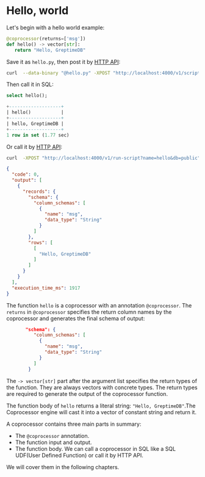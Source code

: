 # Hello, world

Let's begin with a hello world example:

```python
@coprocessor(returns=['msg'])
def hello() -> vector[str]:
   return "Hello, GreptimeDB"
```

Save it as `hello.py`, then post it by [HTTP API](../supported-protocols/http-api#scripts-and-run-script):
```sh
curl  --data-binary "@hello.py" -XPOST "http://localhost:4000/v1/scripts?name=hello&db=public"
```

Then call it in SQL:
```sql
select hello();
```
```sql
+-------------------+
| hello()           |
+-------------------+
| hello, GreptimeDB |
+-------------------+
1 row in set (1.77 sec)
```

Or call it by  [HTTP API](../supported-protocols/http-api#scripts-and-run-script):
```sh
curl  -XPOST "http://localhost:4000/v1/run-script?name=hello&db=public"
```
```json
{
  "code": 0,
  "output": [
    {
      "records": {
        "schema": {
          "column_schemas": [
            {
              "name": "msg",
              "data_type": "String"
            }
          ]
        },
        "rows": [
          [
            "Hello, GreptimeDB"
          ]
        ]
      }
    }
  ],
  "execution_time_ms": 1917
}
```

The function `hello` is a coprocessor with an annotation `@coprocessor`.
The `returns` in `@coprocessor`  specifies the return column names by the coprocessor and generates the final schema of output:
```json
       "schema": {
          "column_schemas": [
            {
              "name": "msg",
              "data_type": "String"
            }
          ]
        }
```
               
The  `-> vector[str]` part after the argument list specifies the return types of the function. They are always vectors with concrete types. The return types are required to generate the output of the coprocessor function.

The function body of `hello` returns a literal string: `"Hello, GreptimeDB"`.The Coprocessor engine will cast it into a vector of constant string and return it.

A coprocessor contains three main parts in summary:
* The `@coprocessor` annotation.
* The function input and output.
* The function body.
We can call a coprocessor in SQL like a SQL UDF(User Defined Function) or call it by HTTP API.

We will cover them in the following chapters.